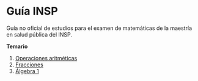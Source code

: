 # Guía INSP
Guía no oficial de estudios para el examen de matemáticas de la maestría en salud pública del INSP.

**Temario**
1. [Operaciones aritméticas](https://rodrigozepeda.github.io/GuiaINSP/OperacionesAritmeticas.html)
2. [Fracciones](https://rodrigozepeda.github.io/GuiaINSP/Fracciones.html)
3. [Álgebra 1](https://rodrigozepeda.github.io/GuiaINSP/Algebra1.html)
